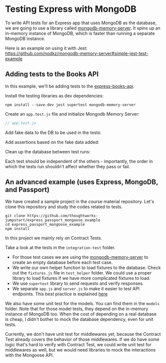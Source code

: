 # Testing Express with MongoDB

To write API tests for an Express app that uses MongoDB as the database, we are
going to use a library called [mongodb-memory-server](https://github.com/nodkz/mongodb-memory-server).
It spins up an in-memory instance of MongoDB, which is faster than running a
separate MongoDB instance.

Here is an example on using it with Jest: https://github.com/nodkz/mongodb-memory-server#simple-jest-test-example

## Adding tests to the Books API

In this example, we'll be adding tests to the [express-books-api](https://github.com/thoughtworks-jumpstart/express-books-api).

Install the testing libraries as dev dependencies:

    npm install --save-dev jest supertest mongodb-memory-server

Create an `app.test.js` file and initialize Mongodb Memory Server:

```javascript
// app.test.js
```

Add fake data to the DB to be used in the tests:

Add assertions based on the fake data added:

Clean up the database between test runs:

Each test should be independent of the others - importantly, the order in which
the tests run shouldn't affect whether they pass or fail.

## An advanced example (uses Express, MongoDB, and Passport)

We have created a sample project in the course material repository. Let's clone
this repository and study the codes related to tests.

```text
git clone https://github.com/thoughtworks-jumpstart/express_passport_mongoose_example
cd express_passport_mongoose_example
npm install
```

In this project we mainly rely on Contract Tests.

Take a look at the tests in the `integration-test` folder.

* For those test cases we are using the [mongodb-memory-server](https://github.com/nodkz/mongodb-memory-server) to create an empty database before each test case.
* We write our own helper function to load fixtures to the database. Check out the `fixtures.js` file in `test_helper` folder. We could use a proper library to load fixtures if we have more complicated fixtures to load.
* We use `supertest` library to send requests and verify responses.
* We separate `app.js` and `server.js` to make it easier to test API endpoints. This best practice is explained [here](https://github.com/i0natan/nodebestpractices/blob/master/sections/projectstructre/separateexpress.md)

We also have some unit test for the models. You can find them in the `models` folder. Note that for those model tests, they depend on the in-memory instance of MongoDB too. When the cost of depending on a real database is cheap, I didn't bother to mock the database dependency, even for unit tests.

Currently, we don't have unit test for middlewares yet, because the Contract Test already covers the behavior of those middlewares. If we do have some logic that's hard to verify with Contract Test, we could write unit test for middlewares as well, but we would need libraries to mock the interactions with the Mongoose API.

